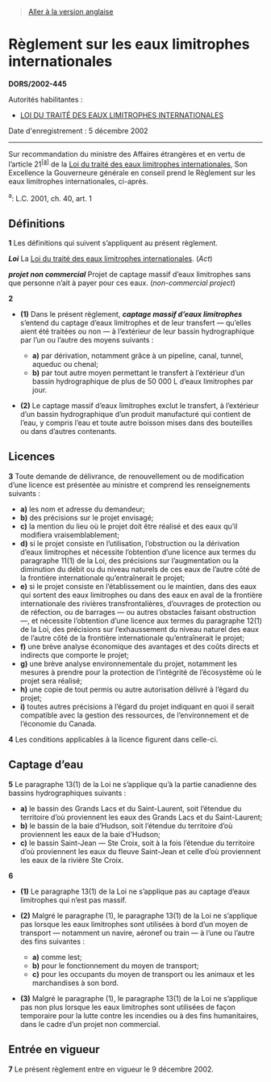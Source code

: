 > [Aller à la version anglaise](/en/Regulations/Statutory%20Orders%20and%20Regulations/2002/445.md)

# Règlement sur les eaux limitrophes internationales

**DORS/2002-445**

Autorités habilitantes : 
- [LOI DU TRAITÉ DES EAUX LIMITROPHES INTERNATIONALES](/fr/Lois/Lois%20révisées%20du%20Canada/I/I-17.md)

Date d'enregistrement : 5 décembre 2002

----------

Sur recommandation du ministre des Affaires étrangères et en vertu de l’article 21<sup><a href='#nbp_SOR-2002-445_f_hq_5829'>[a]</a></sup> de la [Loi du traité des eaux limitrophes internationales](/fr/Lois/Lois%20révisées%20du%20Canada/I/I-17.md), Son Excellence la Gouverneure générale en conseil prend le Règlement sur les eaux limitrophes internationales, ci-après.

<a name='nbp_SOR-2002-445_f_hq_5829'><sup>a</sup></a>: L.C. 2001, ch. 40, art. 1<br />




## Définitions


**1** Les définitions qui suivent s’appliquent au présent règlement.

***Loi*** La [Loi du traité des eaux limitrophes internationales](/fr/Lois/Lois%20révisées%20du%20Canada/I/I-17.md). (*Act*)

***projet non commercial*** Projet de captage massif d’eaux limitrophes sans que personne n’ait à payer pour ces eaux. (*non-commercial project*)



**2** 

- **(1)** Dans le présent règlement, ***captage massif d’eaux limitrophes*** s’entend du captage d’eaux limitrophes et de leur transfert — qu’elles aient été traitées ou non — à l’extérieur de leur bassin hydrographique par l’un ou l’autre des moyens suivants :
	- **a)** par dérivation, notamment grâce à un pipeline, canal, tunnel, aqueduc ou chenal;
	- **b)** par tout autre moyen permettant le transfert à l’extérieur d’un bassin hydrographique de plus de 50 000 L d’eaux limitrophes par jour.

- **(2)** Le captage massif d’eaux limitrophes exclut le transfert, à l’extérieur d’un bassin hydrographique d’un produit manufacturé qui contient de l’eau, y compris l’eau et toute autre boisson mises dans des bouteilles ou dans d’autres contenants.




## Licences


**3** Toute demande de délivrance, de renouvellement ou de modification d’une licence est présentée au ministre et comprend les renseignements suivants :
- **a)** les nom et adresse du demandeur;
- **b)** des précisions sur le projet envisagé;
- **c)** la mention du lieu où le projet doit être réalisé et des eaux qu’il modifiera vraisemblablement;
- **d)** si le projet consiste en l’utilisation, l’obstruction ou la dérivation d’eaux limitrophes et nécessite l’obtention d’une licence aux termes du paragraphe 11(1) de la Loi, des précisions sur l’augmentation ou la diminution du débit ou du niveau naturels de ces eaux de l’autre côté de la frontière internationale qu’entraînerait le projet;
- **e)** si le projet consiste en l’établissement ou le maintien, dans des eaux qui sortent des eaux limitrophes ou dans des eaux en aval de la frontière internationale des rivières transfrontalières, d’ouvrages de protection ou de réfection, ou de barrages — ou autres obstacles faisant obstruction —, et nécessite l’obtention d’une licence aux termes du paragraphe 12(1) de la Loi, des précisions sur l’exhaussement du niveau naturel des eaux de l’autre côté de la frontière internationale qu’entraînerait le projet;
- **f)** une brève analyse économique des avantages et des coûts directs et indirects que comporte le projet;
- **g)** une brève analyse environnementale du projet, notamment les mesures à prendre pour la protection de l’intégrité de l’écosystème où le projet sera réalisé;
- **h)** une copie de tout permis ou autre autorisation délivré à l’égard du projet;
- **i)** toutes autres précisions à l’égard du projet indiquant en quoi il serait compatible avec la gestion des ressources, de l’environnement et de l’économie du Canada.



**4** Les conditions applicables à la licence figurent dans celle-ci.




## Captage d’eau


**5** Le paragraphe 13(1) de la Loi ne s’applique qu’à la partie canadienne des bassins hydrographiques suivants :
- **a)** le bassin des Grands Lacs et du Saint-Laurent, soit l’étendue du territoire d’où proviennent les eaux des Grands Lacs et du Saint-Laurent;
- **b)** le bassin de la baie d’Hudson, soit l’étendue du territoire d’où proviennent les eaux de la baie d’Hudson;
- **c)** le bassin Saint-Jean — Ste Croix, soit à la fois l’étendue du territoire d’où proviennent les eaux du fleuve Saint-Jean et celle d’où proviennent les eaux de la rivière Ste Croix.



**6** 

- **(1)** Le paragraphe 13(1) de la Loi ne s’applique pas au captage d’eaux limitrophes qui n’est pas massif.

- **(2)** Malgré le paragraphe (1), le paragraphe 13(1) de la Loi ne s’applique pas lorsque les eaux limitrophes sont utilisées à bord d’un moyen de transport — notamment un navire, aéronef ou train — à l’une ou l’autre des fins suivantes :
	- **a)** comme lest;
	- **b)** pour le fonctionnement du moyen de transport;
	- **c)** pour les occupants du moyen de transport ou les animaux et les marchandises à son bord.

- **(3)** Malgré le paragraphe (1), le paragraphe 13(1) de la Loi ne s’applique pas non plus lorsque les eaux limitrophes sont utilisées de façon temporaire pour la lutte contre les incendies ou à des fins humanitaires, dans le cadre d’un projet non commercial.




## Entrée en vigueur


**7** Le présent règlement entre en vigueur le 9 décembre 2002.


